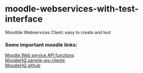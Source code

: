 # moodle-webservices-with-test-interface

Moodlde Webservices Client: easy to create and test

<h3 class="card-title">Some important moodle links:</h3>
<p>
	<a href="https://docs.moodle.org/dev/Web_service_API_functions">Moodle Web service API functions</a>
	<br/>
	<a href="https://github.com/moodlehq/sample-ws-clients/blob/master/PHP-REST/client.php">MoodleHQ sample-ws-clients</a>
	<br/>
	<a href="https://github.com/moodlehq">MoodleHQ github</a>
</p>
